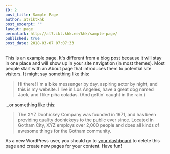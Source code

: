 ```yaml
---
ID: 2
post_title: Sample Page
author: at7iktkhk
post_excerpt: ""
layout: page
permalink: http://at7.ikt.khk.ee/khk/sample-page/
published: true
post_date: 2018-03-07 07:07:33
---
```

This is an example page. It's different from a blog post because it will stay in one place and will show up in your site navigation (in most themes). Most people start with an About page that introduces them to potential site visitors. It might say something like this:

<blockquote>Hi there! I'm a bike messenger by day, aspiring actor by night, and this is my website. I live in Los Angeles, have a great dog named Jack, and I like pi&#241;a coladas. (And gettin' caught in the rain.)</blockquote>

...or something like this:

<blockquote>The XYZ Doohickey Company was founded in 1971, and has been providing quality doohickeys to the public ever since. Located in Gotham City, XYZ employs over 2,000 people and does all kinds of awesome things for the Gotham community.</blockquote>

As a new WordPress user, you should go to <a href="http://at7.ikt.khk.ee/khk/wp-admin/">your dashboard</a> to delete this page and create new pages for your content. Have fun!
